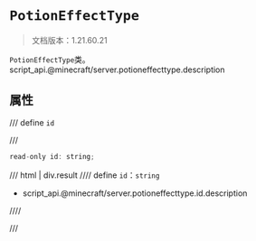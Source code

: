 # `PotionEffectType`

> 文档版本：1.21.60.21

`PotionEffectType`类。script_api.@minecraft/server.potioneffecttype.description

## 属性

/// define
`id`


///

```js
read-only id: string;
```

/// html | div.result
//// define
`id`：`string`

- script_api.@minecraft/server.potioneffecttype.id.description


////

///

